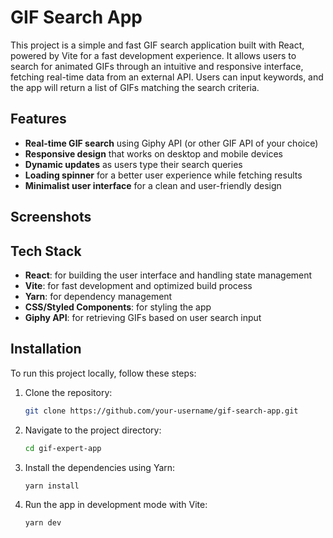 # GIF Search App

This project is a simple and fast GIF search application built with React, powered by Vite for a fast development experience. It allows users to search for animated GIFs through an intuitive and responsive interface, fetching real-time data from an external API. Users can input keywords, and the app will return a list of GIFs matching the search criteria.

## Features
- **Real-time GIF search** using Giphy API (or other GIF API of your choice)
- **Responsive design** that works on desktop and mobile devices
- **Dynamic updates** as users type their search queries
- **Loading spinner** for a better user experience while fetching results
- **Minimalist user interface** for a clean and user-friendly design

## Screenshots
<!-- Add screenshots of your app -->

## Tech Stack
- **React**: for building the user interface and handling state management
- **Vite**: for fast development and optimized build process
- **Yarn**: for dependency management
- **CSS/Styled Components**: for styling the app
- **Giphy API**: for retrieving GIFs based on user search input

## Installation

To run this project locally, follow these steps:

1. Clone the repository:
   ```bash
   git clone https://github.com/your-username/gif-search-app.git
2. Navigate to the project directory:
   ```bash
   cd gif-expert-app
3. Install the dependencies using Yarn:
   ```bash
   yarn install
4. Run the app in development mode with Vite:
   ```bash
   yarn dev